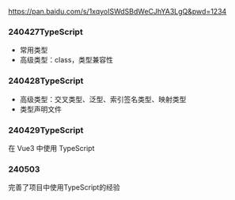https://pan.baidu.com/s/1xqyoISWdSBdWeCJhYA3LgQ&pwd=1234


### 240427TypeScript
- 常用类型
- 高级类型：class，类型兼容性

### 240428TypeScript
- 高级类型：交叉类型、泛型、索引签名类型、映射类型
- 类型声明文件

### 240429TypeScript
在 Vue3 中使用 TypeScript

### 240503
完善了项目中使用TypeScript的经验